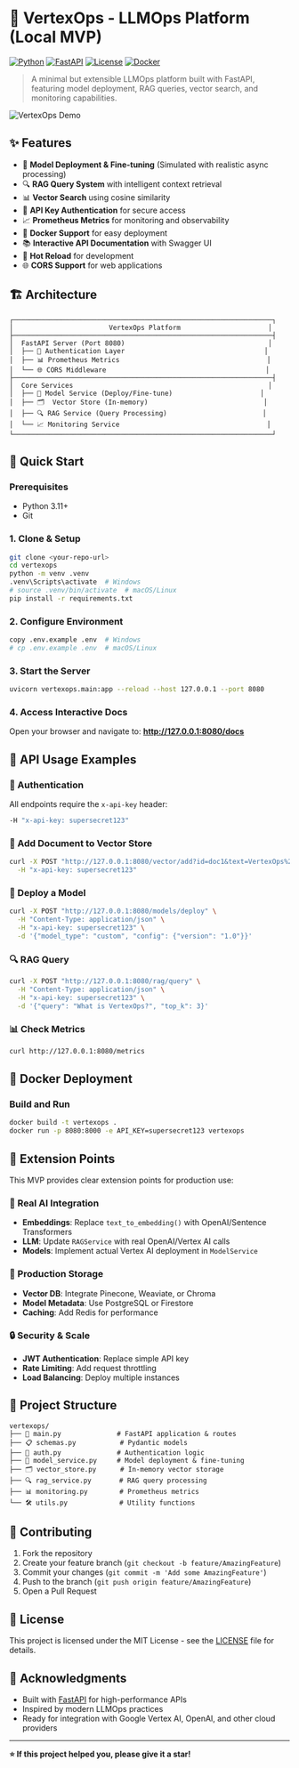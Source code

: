 # 🚀 VertexOps - LLMOps Platform (Local MVP)

[![Python](https://img.shields.io/badge/Python-3.11+-blue.svg)](https://www.python.org/)
[![FastAPI](https://img.shields.io/badge/FastAPI-0.95.2-green.svg)](https://fastapi.tiangolo.com/)
[![License](https://img.shields.io/badge/License-MIT-yellow.svg)](LICENSE)
[![Docker](https://img.shields.io/badge/Docker-Ready-blue.svg)](Dockerfile)

> A minimal but extensible LLMOps platform built with FastAPI, featuring model deployment, RAG queries, vector search, and monitoring capabilities.

![VertexOps Demo](https://via.placeholder.com/800x400/1e1e1e/ffffff?text=VertexOps+Local+MVP)

## ✨ Features

- 🤖 **Model Deployment & Fine-tuning** (Simulated with realistic async processing)
- 🔍 **RAG Query System** with intelligent context retrieval
- 📊 **Vector Search** using cosine similarity
- 🔐 **API Key Authentication** for secure access
- 📈 **Prometheus Metrics** for monitoring and observability
- 🐳 **Docker Support** for easy deployment
- 📚 **Interactive API Documentation** with Swagger UI
- 🔄 **Hot Reload** for development
- 🌐 **CORS Support** for web applications

## 🏗️ Architecture

```
┌─────────────────────────────────────────────────────────────────┐
│                        VertexOps Platform                      │
├─────────────────────────────────────────────────────────────────┤
│  FastAPI Server (Port 8080)                                    │
│  ├── 🔐 Authentication Layer                                   │
│  ├── 📊 Prometheus Metrics                                     │
│  └── 🌐 CORS Middleware                                        │
├─────────────────────────────────────────────────────────────────┤
│  Core Services                                                 │
│  ├── 🤖 Model Service (Deploy/Fine-tune)                      │
│  ├── 🗂️  Vector Store (In-memory)                             │
│  ├── 🔍 RAG Service (Query Processing)                        │
│  └── 📈 Monitoring Service                                     │
└─────────────────────────────────────────────────────────────────┘
```

## 🚀 Quick Start

### Prerequisites
- Python 3.11+
- Git

### 1. Clone & Setup
```bash
git clone <your-repo-url>
cd vertexops
python -m venv .venv
.venv\Scripts\activate  # Windows
# source .venv/bin/activate  # macOS/Linux
pip install -r requirements.txt
```

### 2. Configure Environment
```bash
copy .env.example .env  # Windows
# cp .env.example .env  # macOS/Linux
```

### 3. Start the Server
```bash
uvicorn vertexops.main:app --reload --host 127.0.0.1 --port 8080
```

### 4. Access Interactive Docs
Open your browser and navigate to: **http://127.0.0.1:8080/docs**

## 📖 API Usage Examples

### 🔐 Authentication
All endpoints require the `x-api-key` header:
```bash
-H "x-api-key: supersecret123"
```

### 📝 Add Document to Vector Store
```bash
curl -X POST "http://127.0.0.1:8080/vector/add?id=doc1&text=VertexOps%20is%20awesome" \
  -H "x-api-key: supersecret123"
```

### 🤖 Deploy a Model
```bash
curl -X POST "http://127.0.0.1:8080/models/deploy" \
  -H "Content-Type: application/json" \
  -H "x-api-key: supersecret123" \
  -d '{"model_type": "custom", "config": {"version": "1.0"}}'
```

### 🔍 RAG Query
```bash
curl -X POST "http://127.0.0.1:8080/rag/query" \
  -H "Content-Type: application/json" \
  -H "x-api-key: supersecret123" \
  -d '{"query": "What is VertexOps?", "top_k": 3}'
```

### 📊 Check Metrics
```bash
curl http://127.0.0.1:8080/metrics
```

## 🐳 Docker Deployment

### Build and Run
```bash
docker build -t vertexops .
docker run -p 8080:8000 -e API_KEY=supersecret123 vertexops
```

## 🔧 Extension Points

This MVP provides clear extension points for production use:

### 🧠 Real AI Integration
- **Embeddings**: Replace `text_to_embedding()` with OpenAI/Sentence Transformers
- **LLM**: Update `RAGService` with real OpenAI/Vertex AI calls
- **Models**: Implement actual Vertex AI deployment in `ModelService`

### 💾 Production Storage
- **Vector DB**: Integrate Pinecone, Weaviate, or Chroma
- **Model Metadata**: Use PostgreSQL or Firestore
- **Caching**: Add Redis for performance

### 🔒 Security & Scale
- **JWT Authentication**: Replace simple API key
- **Rate Limiting**: Add request throttling
- **Load Balancing**: Deploy multiple instances

## 📁 Project Structure

```
vertexops/
├── 🚀 main.py              # FastAPI application & routes
├── 📋 schemas.py           # Pydantic models
├── 🔐 auth.py              # Authentication logic
├── 🤖 model_service.py     # Model deployment & fine-tuning
├── 🗂️ vector_store.py      # In-memory vector storage
├── 🔍 rag_service.py       # RAG query processing
├── 📊 monitoring.py        # Prometheus metrics
└── 🛠️ utils.py             # Utility functions
```

## 🤝 Contributing

1. Fork the repository
2. Create your feature branch (`git checkout -b feature/AmazingFeature`)
3. Commit your changes (`git commit -m 'Add some AmazingFeature'`)
4. Push to the branch (`git push origin feature/AmazingFeature`)
5. Open a Pull Request

## 📄 License

This project is licensed under the MIT License - see the [LICENSE](LICENSE) file for details.

## 🙏 Acknowledgments

- Built with [FastAPI](https://fastapi.tiangolo.com/) for high-performance APIs
- Inspired by modern LLMOps practices
- Ready for integration with Google Vertex AI, OpenAI, and other cloud providers

---

**⭐ If this project helped you, please give it a star!**
